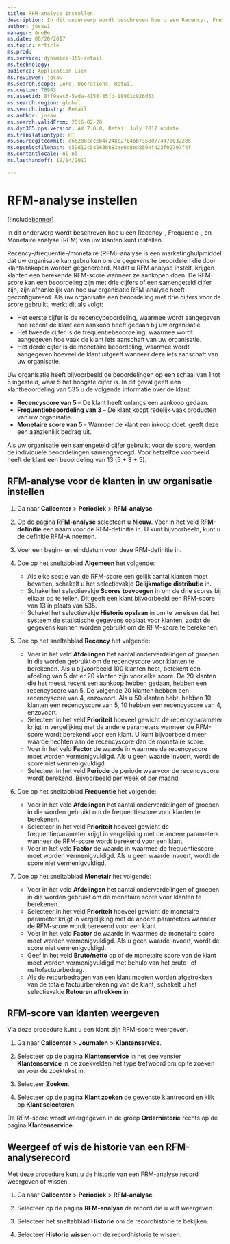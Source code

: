 ```yaml
---
title: RFM-analyse instellen
description: In dit onderwerp wordt beschreven hoe u een Recency-, Frequentie-, en Monetaire analyse (RFM) van uw klanten kunt instellen.
author: josaw1
manager: AnnBe
ms.date: 06/20/2017
ms.topic: article
ms.prod: 
ms.service: dynamics-365-retail
ms.technology: 
audience: Application User
ms.reviewer: josaw
ms.search.scope: Core, Operations, Retail
ms.custom: 78943
ms.assetid: 8ff9aac3-5ada-4150-85fd-18901c926d53
ms.search.region: global
ms.search.industry: Retail
ms.author: josaw
ms.search.validFrom: 2016-02-28
ms.dyn365.ops.version: AX 7.0.0, Retail July 2017 update
ms.translationtype: HT
ms.sourcegitcommit: e66208ccceb4c248c2704bb7358d77447e032205
ms.openlocfilehash: c59d12c54563b883ae6d8ea8594f423f02797f4f
ms.contentlocale: nl-nl
ms.lasthandoff: 12/14/2017

---
```


# <a name="set-up-rfm-analysis"></a>RFM-analyse instellen

[!include[banner](includes/banner.md)]


In dit onderwerp wordt beschreven hoe u een Recency-, Frequentie-, en Monetaire analyse (RFM) van uw klanten kunt instellen.

Recency-/frequentie-/monetaire (RFM)-analyse is een marketinghulpmiddel dat uw organisatie kan gebruiken om de gegevens te beoordelen die door klantaankopen worden gegenereerd. Nadat u RFM analyse instelt, krijgen klanten een berekende RFM-score wanneer ze aankopen doen. De RFM-score kan een beoordeling zijn met drie cijfers of een samengeteld cijfer zijn, zijn afhankelijk van hoe uw organisatie RFM-analyse heeft geconfigureerd. Als uw organisatie een beoordeling met drie cijfers voor de score gebruikt, werkt dit als volgt:

- Het eerste cijfer is de recencybeoordeling, waarmee wordt aangegeven hoe recent de klant een aankoop heeft gedaan bij uw organisatie. 
- Het tweede cijfer is de frequentiebeoordeling, waarmee wordt aangegeven hoe vaak de klant iets aanschaft van uw organisatie. 
- Het derde cijfer is de monetaire beoordeling, waarmee wordt aangegeven hoeveel de klant uitgeeft wanneer deze iets aanschaft van uw organisatie. 

Uw organisatie heeft bijvoorbeeld de beoordelingen op een schaal van 1 tot 5 ingesteld, waar 5 het hoogste cijfer is. In dit geval geeft een klantbeoordeling van 535 u de volgende informatie over de klant:

-   **Recencyscore van 5** – De klant heeft onlangs een aankoop gedaan.
-   **Frequentiebeoordeling van 3** – De klant koopt redelijk vaak producten van uw organisatie.
-   **Monetaire score van 5** - Wanneer de klant een inkoop doet, geeft deze een aanzienlijk bedrag uit.

Als uw organisatie een samengeteld cijfer gebruikt voor de score, worden de individuele beoordelingen samengevoegd. Voor hetzelfde voorbeeld heeft de klant een beoordeling van 13 (5 + 3 + 5).

## <a name="to-set-up-rfm-analysis-for-the-customers-in-your-organization"></a>RFM-analyse voor de klanten in uw organisatie instellen

1.  Ga naar **Callcenter** > **Periodiek** > **RFM-analyse**.

2.  Op de pagina **RFM-analyse** selecteert u **Nieuw**. Voer in het veld **RFM-definitie** een naam voor de RFM-definitie in. U kunt bijvoorbeeld, kunt u de definitie RFM-A noemen.

3.  Voer een begin- en einddatum voor deze RFM-definitie in.

4.  Doe op het sneltabblad **Algemeen** het volgende: 
    - Als elke sectie van de RFM-score een gelijk aantal klanten moet bevatten, schakelt u het selectievakje **Gelijkmatige distributie** in. 
    - Schakel het selectievakje **Scores toevoegen** in om de drie scores bij elkaar op te tellen. Dit geeft een klant bijvoorbeeld een RFM-score van 13 in plaats van 535. 
    - Schakel het selectievakje **Historie opslaan** in om te vereisen dat het systeem de statistische gegevens opslaat voor klanten, zodat de gegevens kunnen worden gebruikt om de RFM-score te berekenen.
  
5.  Doe op het sneltabblad **Recency** het volgende: 
    - Voer in het veld **Afdelingen** het aantal onderverdelingen of groepen in die worden gebruikt om de recencyscore voor klanten te berekenen. Als u bijvoorbeeld 100 klanten hebt, betekent een afdeling van 5 dat er 20 klanten zijn voor elke score. De 20 klanten die het meest recent een aankoop hebben gedaan, hebben een recencyscore van 5. De volgende 20 klanten hebben een recencyscore van 4, enzovoort. Als u 50 klanten hebt, hebben 10 klanten een recencyscore van 5, 10 hebben een recencyscore van 4, enzovoort. 
    - Selecteer in het veld **Prioriteit** hoeveel gewicht de recencyparameter krijgt in vergelijking met de andere parameters wanneer de RFM-score wordt berekend voor een klant. U kunt bijvoorbeeld meer waarde hechten aan de recencyscore dan de monetaire score. 
    - Voer in het veld **Factor** de waarde in waarmee de recencyscore moet worden vermenigvuldigd. Als u geen waarde invoert, wordt de score niet vermenigvuldigd. 
    - Selecteer in het veld **Periode** de periode waarvoor de recencyscore wordt berekend. Bijvoorbeeld per week of per maand.
   
6.  Doe op het sneltabblad **Frequentie** het volgende: 
    - Voer in het veld **Afdelingen** het aantal onderverdelingen of groepen in die worden gebruikt om de frequentiescore voor klanten te berekenen. 
    - Selecteer in het veld **Prioriteit** hoeveel gewicht de frequentieparameter krijgt in vergelijking met de andere parameters wanneer de RFM-score wordt berekend voor een klant. 
    - Voer in het veld **Factor** de waarde in waarmee de frequentiescore moet worden vermenigvuldigd. Als u geen waarde invoert, wordt de score niet vermenigvuldigd.
   
7.  Doe op het sneltabblad **Monetair** het volgende: 
    - Voer in het veld **Afdelingen** het aantal onderverdelingen of groepen in die worden gebruikt om de monetaire score voor klanten te berekenen. 
    - Selecteer in het veld **Prioriteit** hoeveel gewicht de monetaire parameter krijgt in vergelijking met de andere parameters wanneer de RFM-score wordt berekend voor een klant. 
    - Voer in het veld **Factor** de waarde in waarmee de monetaire score moet worden vermenigvuldigd. Als u geen waarde invoert, wordt de score niet vermenigvuldigd. 
    - Geef in het veld **Bruto/netto** op of de monetaire score van de klant moet worden vermenigvuldigd met behulp van het bruto- of nettofactuurbedrag. 
    - Als de retourbedragen van een klant moeten worden afgetrokken van de totale factuurberekening van de klant, schakelt u het selectievakje **Retouren aftrekken** in. 
 
## <a name="view-a-customers-rfm-score"></a>RFM-score van klanten weergeven
Via deze procedure kunt u een klant zijn RFM-score weergeven. 

1.  Ga naar **Callcenter** > **Journalen** > **Klantenservice**. 

2.  Selecteer op de pagina **Klantenservice** in het deelvenster **Klantenservice** in de zoekvelden het type trefwoord om op te zoeken en voer de zoektekst in.

3.  Selecteer **Zoeken**.

4.  Selecteer op de pagina **Klant zoeken** de gewenste klantrecord en klik op **Klant selecteren**. 

De RFM-score wordt weergegeven in de groep **Orderhistorie** rechts op de pagina **Klantenservice**. 

## <a name="view-or-clear-the-history-of-an-rfm-analysis-record"></a>Weergeef of wis de historie van een RFM-analyserecord
Met deze procedure kunt u de historie van een FRM-analyse record weergeven of wissen. 

1.  Ga naar **Callcenter** > **Periodiek** > **RFM-analyse**.

2.  Selecteer op de pagina **RFM-analyse** de record die u wilt weergeven.

3.  Selecteer het sneltabblad **Historie** om de recordhistorie te bekijken.

4.  Selecteer **Historie wissen** om de recordhistorie te wissen.


